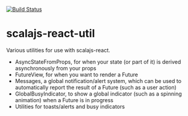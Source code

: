 [![Build Status](https://travis-ci.org/nafg/scalajs-react-util.svg?branch=master)](https://travis-ci.org/nafg/scalajs-react-util)

# scalajs-react-util

Various utilities for use with scalajs-react.

* AsyncStateFromProps, for when your state (or part of it) is derived asynchronously from your props
* FutureView, for when you want to render a Future
* Messages, a global notification/alert system, which can be used to automatically report the result of a Future (such as a user action)
* GlobalBusyIndicator, to show a global indicator (such as a spinning animation) when a Future is in progress
* Utilities for toasts/alerts and busy indicators
